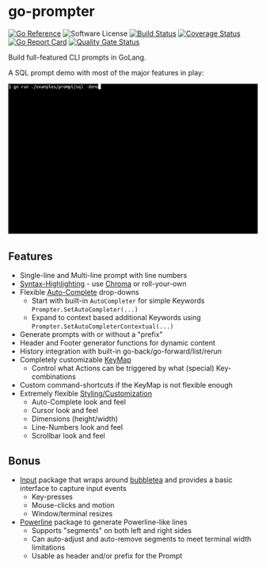 # go-prompter

[![Go Reference](https://pkg.go.dev/badge/github.com/jedib0t/go-prompter.svg)](https://pkg.go.dev/github.com/jedib0t/go-prompter)
![Software License](https://img.shields.io/badge/license-MIT-brightgreen.svg?style=flat-square)
[![Build Status](https://github.com/jedib0t/go-prompter/workflows/CI/badge.svg?branch=main)](https://github.com/jedib0t/go-prompter/actions?query=workflow%3ACI+event%3Apush+branch%3Amain)
[![Coverage Status](https://coveralls.io/repos/github/jedib0t/go-prompter/badge.svg?branch=main)](https://coveralls.io/github/jedib0t/go-prompter?branch=main)
[![Go Report Card](https://goreportcard.com/badge/github.com/jedib0t/go-prompter)](https://goreportcard.com/report/github.com/jedib0t/go-prompter)
[![Quality Gate Status](https://sonarcloud.io/api/project_badges/measure?project=jedib0t_go-prompter&metric=alert_status)](https://sonarcloud.io/dashboard?id=jedib0t_go-prompter)

Build full-featured CLI prompts in GoLang.

A SQL prompt demo with most of the major features in play:

<img src="prompt/demo.gif" alt="Demo"/>

## Features

* Single-line and Multi-line prompt with line numbers
* [Syntax-Highlighting](prompt/syntax_highlighter.go) - use [Chroma](https://github.com/alecthomas/chroma) or roll-your-own
* Flexible [Auto-Complete](prompt/auto_completer.go) drop-downs
  * Start with built-in `AutoCompleter` for simple Keywords `Prompter.SetAutoCompleter(...)`
  * Expand to context based additional Keywords using `Prompter.SetAutoCompleterContextual(...)`
* Generate prompts with or without a "prefix"
* Header and Footer generator functions for dynamic content
* History integration with built-in go-back/go-forward/list/rerun
* Completely customizable [KeyMap](prompt/key_map.go)
  * Control what Actions can be triggered by what (special) Key-combinations
* Custom command-shortcuts if the KeyMap is not flexible enough
* Extremely flexible [Styling/Customization](prompt/style.go)
  * Auto-Complete look and feel
  * Cursor look and feel
  * Dimensions (height/width)
  * Line-Numbers look and feel
  * Scrollbar look and feel

## Bonus

* [Input](input) package that wraps around [bubbletea](https://github.com/charmbracelet/bubbletea)
  and provides a basic interface to capture input events
  * Key-presses
  * Mouse-clicks and motion
  * Window/terminal resizes
* [Powerline](powerline) package to generate Powerline-like lines
  * Supports "segments" on both left and right sides
  * Can auto-adjust and auto-remove segments to meet terminal width limitations
  * Usable as header and/or prefix for the Prompt
